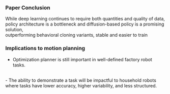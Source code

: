 ---
---

### Paper Conclusion

While deep learning continues to require both quantities and quality of data,
<br>
policy architecture is a bottleneck and diffusion-based policy is a promising solution,
<br>
outperforming behavioral cloning variants, stable and easier to train

### Implications to motion planning

- Optimization planner is still important in well-defined factory robot tasks.
<br>
- The ability to demonstrate a task will be impactful to household robots 
<br>
where tasks have lower accuracy, higher variability, and less structured.
